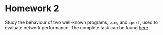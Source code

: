 # Homework 2
Study the behaviour of two well-known programs, `ping` and `iperf`, used to evaluate network performance. The complete task can be found [here](HW2-prestazionirete.pdf).
